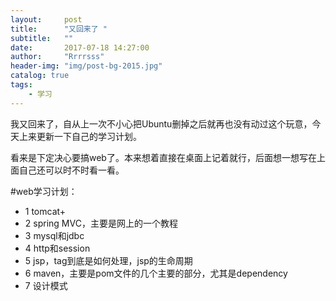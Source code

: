 ```yaml
---
layout:     post
title:      "又回来了 "
subtitle:   ""
date:       2017-07-18 14:27:00
author:     "Rrrrsss"
header-img: "img/post-bg-2015.jpg"
catalog: true
tags:
    - 学习
---
```


我又回来了，自从上一次不小心把Ubuntu删掉之后就再也没有动过这个玩意，今天上来更新一下自己的学习计划。

看来是下定决心要搞web了。本来想着直接在桌面上记着就行，后面想一想写在上面自己还可以时不时看一看。

#web学习计划：

* 1 tomcat+
* 2 spring MVC，主要是网上的一个教程
* 3 mysql和jdbc
* 4 http和session
* 5 jsp，tag到底是如何处理，jsp的生命周期
* 6 maven，主要是pom文件的几个主要的部分，尤其是dependency
* 7 设计模式